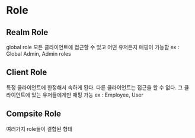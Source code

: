 # Role
## Realm Role
global role
모든 클라이언트에 접근할 수 있고 어떤 유저든지 매핑이 가능함
ex : Global Admin, Admin roles

## Client Role
특정 클라이언트에 한정해서 속하게 된다.
다른 클라이언트는 접근을 할 수 없다.
그 클라이언트에 있는 유저들에게만 매핑 가능
ex : Employee, User

## Compsite Role
여러가지 role들이 결합된 형태